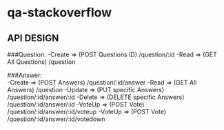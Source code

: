# qa-stackoverflow

## API DESIGN

###Question: 
-Create => (POST Questions ID)       /question/:id
-Read 	=> (GET All Questions)       /question

###Answer:	  
-Create => (POST Answers)  	         /question/:id/answer
-Read   => (GET All Answers)         /question
-Update => (PUT specific Answers)    /question/:id/answer/:id
-Delete => (DELETE specific Answers) /question/:id/answer/:id
-VoteUp => (POST Vote) 			  	 /question/:id/answer/:id/voteup
-VoteUp => (POST Vote) 			  	 /question/:id/answer/:id/votedown